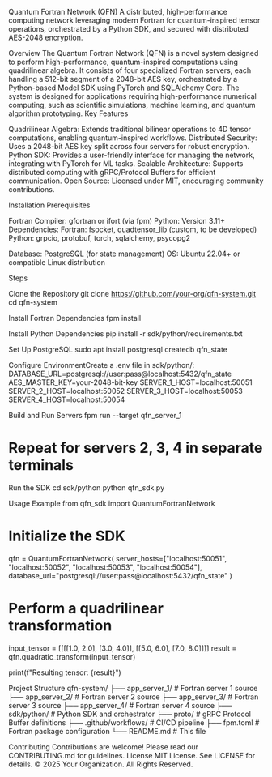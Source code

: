 Quantum Fortran Network (QFN)
A distributed, high-performance computing network leveraging modern Fortran for quantum-inspired tensor operations, orchestrated by a Python SDK, and secured with distributed AES-2048 encryption.

Overview
The Quantum Fortran Network (QFN) is a novel system designed to perform high-performance, quantum-inspired computations using quadrilinear algebra. It consists of four specialized Fortran servers, each handling a 512-bit segment of a 2048-bit AES key, orchestrated by a Python-based Model SDK using PyTorch and SQLAlchemy Core. The system is designed for applications requiring high-performance numerical computing, such as scientific simulations, machine learning, and quantum algorithm prototyping.
Key Features

Quadrilinear Algebra: Extends traditional bilinear operations to 4D tensor computations, enabling quantum-inspired workflows.
Distributed Security: Uses a 2048-bit AES key split across four servers for robust encryption.
Python SDK: Provides a user-friendly interface for managing the network, integrating with PyTorch for ML tasks.
Scalable Architecture: Supports distributed computing with gRPC/Protocol Buffers for efficient communication.
Open Source: Licensed under MIT, encouraging community contributions.

Installation
Prerequisites

Fortran Compiler: gfortran or ifort (via fpm)
Python: Version 3.11+
Dependencies:
Fortran: fsocket, quadtensor_lib (custom, to be developed)
Python: grpcio, protobuf, torch, sqlalchemy, psycopg2


Database: PostgreSQL (for state management)
OS: Ubuntu 22.04+ or compatible Linux distribution

Steps

Clone the Repository
git clone https://github.com/your-org/qfn-system.git
cd qfn-system


Install Fortran Dependencies
fpm install


Install Python Dependencies
pip install -r sdk/python/requirements.txt


Set Up PostgreSQL
sudo apt install postgresql
createdb qfn_state


Configure EnvironmentCreate a .env file in sdk/python/:
DATABASE_URL=postgresql://user:pass@localhost:5432/qfn_state
AES_MASTER_KEY=your-2048-bit-key
SERVER_1_HOST=localhost:50051
SERVER_2_HOST=localhost:50052
SERVER_3_HOST=localhost:50053
SERVER_4_HOST=localhost:50054


Build and Run Servers
fpm run --target qfn_server_1
# Repeat for servers 2, 3, 4 in separate terminals


Run the SDK
cd sdk/python
python qfn_sdk.py



Usage Example
from qfn_sdk import QuantumFortranNetwork

# Initialize the SDK
qfn = QuantumFortranNetwork(
    server_hosts=["localhost:50051", "localhost:50052", "localhost:50053", "localhost:50054"],
    database_url="postgresql://user:pass@localhost:5432/qfn_state"
)

# Perform a quadrilinear transformation
input_tensor = [[[[1.0, 2.0], [3.0, 4.0]], [[5.0, 6.0], [7.0, 8.0]]]]
result = qfn.quadratic_transform(input_tensor)

print(f"Resulting tensor: {result}")

Project Structure
qfn-system/
├── app_server_1/        # Fortran server 1 source
├── app_server_2/        # Fortran server 2 source
├── app_server_3/        # Fortran server 3 source
├── app_server_4/        # Fortran server 4 source
├── sdk/python/          # Python SDK and orchestrator
├── proto/               # gRPC Protocol Buffer definitions
├── .github/workflows/   # CI/CD pipeline
├── fpm.toml             # Fortran package configuration
└── README.md            # This file

Contributing
Contributions are welcome! Please read our CONTRIBUTING.md for guidelines.
License
MIT License. See LICENSE for details.
© 2025 Your Organization. All Rights Reserved.
